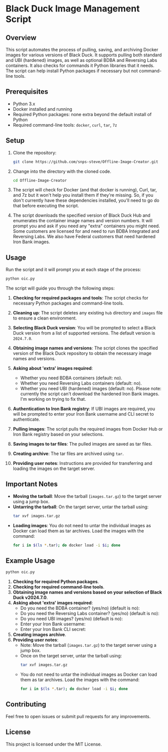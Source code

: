 
# Black Duck Image Management Script

## Overview
This script automates the process of pulling, saving, and archiving Docker images for various versions of Black Duck. It supports pulling both standard and UBI (hardened) images, as well as optional BDBA and Reversing Labs containers. It also checks for commands it Python libraries that it needs. The script can help install Python packages if necessary but not command-line tools.  

## Prerequisites
- Python 3.x
- Docker installed and running
- Required Python packages: none extra beyond the default install of Python
- Required command-line tools: `docker`, `curl`, `tar`, `7z` 

## Setup

1. Clone the repository:

   ```sh
   git clone https://github.com/snps-steve/Offline-Image-Creator.git
   ```

3. Change into the directory with the cloned code.
    
   ```sh
   cd Offline-Image-Creator
   ```
   
4. The script will check for Docker (and that docker is running), Curl, tar, and 7z but it won't help you install them if they're missing. So, if you don't currently have these dependencies installed, you'll need to go do that before executing the script. 

5. The script downloads the specified version of Black Duck Hub and enumerates the container image names and version numbers. It will prompt you and ask if you need any "extra" containers you might need. Some customers are licensed for and need to run BDBA Integrated and Reversing Labs. We also have Federal customers that need hardened Iron Bank images.  
    
## Usage

Run the script and it will prompt you at each stage of the process:
```sh
python oic.py
```

The script will guide you through the following steps:

1. **Checking for required packages and tools**: The script checks for necessary Python packages and command-line tools.

2. **Cleaning up**: The script deletes any existing `hub` directory and `images` file to ensure a clean environment.

3. **Selecting Black Duck version**: You will be prompted to select a Black Duck version from a list of supported versions. The default version is `2024.7.0`.

4. **Obtaining image names and versions**: The script clones the specified version of the Black Duck repository to obtain the necessary image names and versions.

5. **Asking about 'extra' images required**:
    - Whether you need BDBA containers (default: no).
    - Whether you need Reversing Labs containers (default: no).
    - Whether you need UBI (hardened) images (default: no).  Please note: currently the script can't download the hardened Iron Bank images. I'm working on trying to fix that.

6. **Authentication to Iron Bank registry**: If UBI images are required, you will be prompted to enter your Iron Bank username and CLI secret to authenticate.

7. **Pulling images**: The script pulls the required images from Docker Hub or Iron Bank registry based on your selections.

8. **Saving images to tar files**: The pulled images are saved as tar files.

9. **Creating archive**: The tar files are archived using `tar`.

10. **Providing user notes**: Instructions are provided for transferring and loading the images on the target server.

## Important Notes

- **Moving the tarball**: Move the tarball (`images.tar.gz`) to the target server using a jump box.
- **Untarring the tarball**: On the target server, untar the tarball using:
  ```sh
  tar xvf images.tar.gz
  ```
- **Loading images**: You do not need to untar the individual images as Docker can load them as tar archives. Load the images with the command:
  ```sh
  for i in $(ls *.tar); do docker load -i $i; done
  ```

## Example Usage

```sh
python oic.py
```

1. **Checking for required Python packages**.
2. **Checking for required command-line tools**.
3. **Obtaining image names and versions based on your selection of Black Duck v2024.7.0**.
4. **Asking about 'extra' images required**:
    - Do you need the BDBA container? (yes/no) (default is no):
    - Do you need the Reversing Labs container? (yes/no) (default is no):
    - Do you need UBI images? (yes/no) (default is no):
    - Enter your Iron Bank username:
    - Enter your Iron Bank CLI secret:
5. **Creating images archive**.
6. **Providing user notes**:
    - Note: Move the tarball (`images.tar.gz`) to the target server using a jump box.
    - Once on the target server, untar the tarball using:
      ```sh
      tar xvf images.tar.gz
      ```
    - You do not need to untar the individual images as Docker can load them as tar archives. Load the images with the command:
      ```sh
      for i in $(ls *.tar); do docker load -i $i; done
      ```

## Contributing

Feel free to open issues or submit pull requests for any improvements.

## License

This project is licensed under the MIT License.
